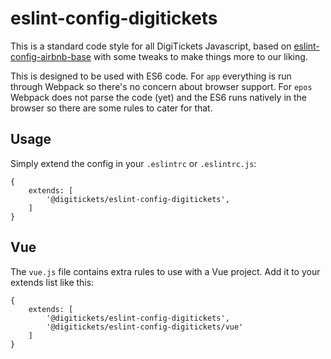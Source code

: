 # eslint-config-digitickets

This is a standard code style for all DigiTickets Javascript, based on [eslint-config-airbnb-base](https://www.npmjs.com/package/eslint-config-airbnb-base) with some tweaks to make things more to our liking.

This is designed to be used with ES6 code. For `app` everything is run through Webpack so there's no concern about browser support. For `epos` Webpack does not parse the code (yet) and the ES6 runs natively in the browser so there are some rules to cater for that.

## Usage

Simply extend the config in your `.eslintrc` or `.eslintrc.js`:
```
{
    extends: [
        '@digitickets/eslint-config-digitickets',
    ]
}
```    

## Vue

The `vue.js` file contains extra rules to use with a Vue project. Add it to your extends list like this:
```
{
    extends: [
        '@digitickets/eslint-config-digitickets',
        '@digitickets/eslint-config-digitickets/vue'
    ]
}
```
